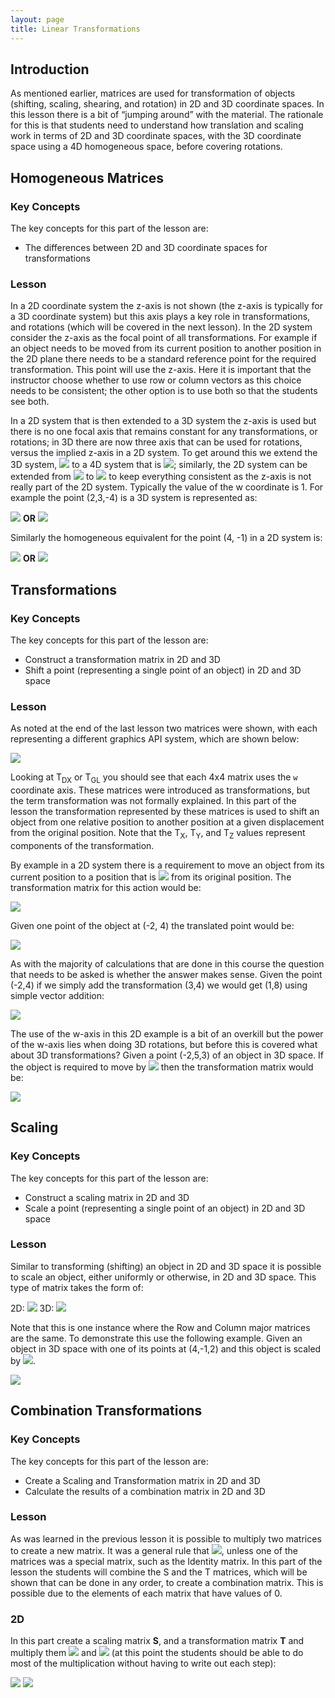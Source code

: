 ```yaml
---
layout: page
title: Linear Transformations
---
```

## Introduction
As mentioned earlier, matrices are used for transformation of objects (shifting, scaling, shearing, and rotation) in 2D and 3D coordinate spaces. In this lesson there is a bit of “jumping around” with the material. The rationale for this is that students need to understand how translation and scaling work in terms of 2D and 3D coordinate spaces, with the 3D coordinate space using a 4D homogeneous space, before covering rotations.

## Homogeneous Matrices
### Key Concepts
The key concepts for this part of the lesson are:
* The differences between 2D and 3D coordinate spaces for transformations

### Lesson
In a 2D coordinate system the z-axis is not shown (the z-axis is typically for a 3D coordinate system) but this axis plays a key role in transformations, and rotations (which will be covered in the next lesson). In the 2D system consider the z-axis as the focal point of all transformations. For example if an object needs to be moved from its current position to another position in the 2D plane there needs to be a standard reference point for the required transformation. This point will use the z-axis. Here it is important that the instructor choose whether to use row or column vectors as this choice needs to be consistent; the other option is to use both so that the students see both.

In a 2D system that is then extended to a 3D system the z-axis is used but there is no one focal axis that remains constant for any transformations, or rotations; in 3D there are now three axis that can be used for rotations, versus the implied z-axis in a 2D system. To get around this we extend the 3D system, <img src="https://latex.codecogs.com/svg.latex?\large&space;(x,y,z)"/> to a 4D system that is <img src="https://latex.codecogs.com/svg.latex?\large&space;(x,y,z,w)"/>; similarly, the 2D system can be extended from <img src="https://latex.codecogs.com/svg.latex?\large&space;(x,y)"/> to <img src="https://latex.codecogs.com/svg.latex?\large&space;(x,y,w)"/> to keep everything consistent as the z-axis is not really part of the 2D system. Typically the value of the w coordinate is 1. For example the point (2,3,-4) is a 3D system is represented as:

<img src="https://latex.codecogs.com/svg.latex?\large&space;\left[\begin{array}{cccc}2&3&-4&1\end{array}\right]"/>&nbsp;<b>OR</b>&nbsp;<img src="https://latex.codecogs.com/svg.latex?\large&space;\left[\begin{array}{c}2\\3\\-4\\1\end{array}\right]"/>

Similarly the homogeneous equivalent for the point (4, -1) in a 2D system is:

<img src="https://latex.codecogs.com/svg.latex?\large&space;\left[\begin{array}{ccc}4&-1&1\end{array}\right]"/>&nbsp;<b>OR</b>&nbsp;<img src="https://latex.codecogs.com/svg.latex?\large&space;\left[\begin{array}{c}4\\-1\\1\end{array}\right]"/>

## Transformations
### Key Concepts
The key concepts for this part of the lesson are:
* Construct a transformation matrix in 2D and 3D
* Shift a point (representing a single point of an object) in 2D and 3D space

### Lesson
As noted at the end of the last lesson two matrices were shown, with each representing a different graphics API system, which are shown below:

<img src="https://latex.codecogs.com/svg.latex?\large&space;T_{DX}^T={\left[\begin{array}{cccc}1&0&0&0\\0&1&0&0\\0&0&1&0\\T_{x}&T_{y}&T_{z}&1\end{array}\right]}^T=\left[\begin{array}{cccc}1&0&0&T_{x}\\0&1&0&T_{y}\\0&0&1&T_{z}\\0&0&0&1\end{array}\right]=T_{GL}"/>

Looking at T<sub>DX</sub> or T<sub>GL</sub> you should see that each 4x4 matrix uses the `w` coordinate axis. These matrices were introduced as transformations, but the term transformation was not formally explained. In this part of the lesson the transformation represented by these matrices is used to shift an object from one relative position to another position at a given displacement from the original position. Note that the T<sub>X</sub>, T<sub>Y</sub>, and T<sub>Z</sub> values represent components of the transformation.

By example in a 2D system there is a requirement to move an object from its current position to a position that is <img src="https://latex.codecogs.com/svg.latex?\large&space;(\Delta{x},\Delta{y})=(3,4)"/> from its original position. The transformation matrix for this action would be:

<img src="https://latex.codecogs.com/svg.latex?\large&space;\left[\begin{array}{ccc}1&0&T_{x}\\0&1&T_{y}\\0&0&1\end{array}\right]=\left[\begin{array}{ccc}1&0&3\\0&1&4\\0&0&1\end{array}\right]"/>

Given one point of the object at (-2, 4) the translated point would be:

<img src="https://latex.codecogs.com/svg.latex?\large&space;\left[\begin{array}{ccc}1&0&3\\0&1&4\\0&0&1\end{array}\right]\times{\left[\begin{array}{c}-2\\4\\1\end{array}\right]=\left[\begin{array}{c}(1)(-2)+(0)(4)+(3)(1)\\(0)(-2)+(1)(4)+(4)(1)\\(0)(-2)+(0)(4)+(1)(1)\end{array}\right]=\left[\begin{array}{c}1\\8\\1\end{array}\right]"/>

As with the majority of calculations that are done in this course the question that needs to be asked is whether the answer makes sense. Given the point (-2,4) if we simply add the transformation (3,4) we would get (1,8) using simple vector addition:

<img src="https://latex.codecogs.com/svg.latex?\large&space;\left[\begin{array}{c}-2\\4\end{array}\right]+\left[\begin{array}{c}3\\4\end{array}\right]=\left[\begin{array}{c}1\\8\end{array}\right]"/>

The use of the w-axis in this 2D example is a bit of an overkill but the power of the w-axis lies when doing 3D rotations, but before this is covered what about 3D transformations? Given a point (-2,5,3) of an object in 3D space. If the object is required to move by <img src="https://latex.codecogs.com/svg.latex?\large&space;(\Delta{x},\Delta{y},\Delta{z})=(-2, -3,5)"/> then the transformation matrix would be:

<img src="https://latex.codecogs.com/svg.latex?\large&space;\left[\begin{array}{cccc}1&0&0&-2\\0&1&0&-3\\0&0&1&5\\0&0&0&1\end{array}\right]\times{\left[\begin{array}{c}-4\\2\\8\\1\end{array}\right]}=\left[\begin{array}{c}-6\\-1\\13\\1\end{array}\right]"/>

## Scaling
### Key Concepts
The key concepts for this part of the lesson are:
* Construct a scaling matrix in 2D and 3D
* Scale a point (representing a single point of an object) in 2D and 3D space

### Lesson
Similar to transforming (shifting) an object in 2D and 3D space it is possible to scale an object, either uniformly or otherwise, in 2D and 3D space. This type of matrix takes the form of:

2D: <img src="https://latex.codecogs.com/svg.latex?\large&space;S=\left[\begin{array}{ccc}S_{x}&0&0\\0&S_{y}&0\\0&0&1\end{array}\right]"/>&nbsp;3D: <img src="https://latex.codecogs.com/svg.latex?\large&space;S=\left[\begin{array}{cccc}S_{x}&0&0&0\\0&S_{y}&0&0\\0&0&S_{z}&0\\0&0&0&1\end{array}\right]"/>

Note that this is one instance where the Row and Column major matrices are the same. To demonstrate this use the following example. Given an object in 3D space with one of its points at (4,-1,2) and this object is scaled by <img src="https://latex.codecogs.com/svg.latex?\large&space;(S_{x},S_{y},S_{z})=(3,2,4)"/>.

<img src="https://latex.codecogs.com/svg.latex?\large&space;\left[\begin{array}{cccc}3&0&0&0\\0&2&0&0\\0&0&4&0\\0&0&0&1\end{array}\right]\times{\left[\begin{array}{c}4\\-1\\2\\1\end{array}\right]}=\left[\begin{array}{c}12\\-2\\8\\1\end{array}\right]"/>

## Combination Transformations
### Key Concepts
The key concepts for this part of the lesson are:
* Create a Scaling and Transformation matrix in 2D and 3D
* Calculate the results of a combination matrix in 2D and 3D

### Lesson
As was learned in the previous lesson it is possible to multiply two matrices to create a new matrix. It was a general rule that <img src="https://latex.codecogs.com/svg.latex?\large&space;A\times{B}\neq{B\times{A}}"/>, unless one of the matrices was a special matrix, such as the Identity matrix. In this part of the lesson the students will combine the S and the T matrices, which will be shown that can be done in any order, to create a combination matrix. This is possible due to the elements of each matrix that have values of 0.

### 2D
In this part create a scaling matrix **S**, and a transformation matrix **T** and multiply them <img src="https://latex.codecogs.com/svg.latex?\large&space;S\times{T}"/> and <img src="https://latex.codecogs.com/svg.latex?\large&space;T\times{S}"/> (at this point the students should be able to do most of the multiplication without having to write out each step):

<img src="https://latex.codecogs.com/svg.latex?\large&space;S\times{T}=\left[\begin{array}{ccc}S_{x}&0&0\\0&S_{y}&0\\0&0&1\end{array}\right]\times{\left[\begin{array}{ccc}1&0&T_{x}\\0&1&T_{y}\\0&0&1\end{array}\right]}=\left[\begin{array}{ccc}S_{x}&0&T_{x}\\0&S_{y}&T_{y}\\0&0&1\end{array}\right]"/>

<img src="https://latex.codecogs.com/svg.latex?\large&space;T\times{S}=\left[\begin{array}{ccc}1&0&T_{x}\\0&1&T_{y}\\0&0&1\end{array}\right]\times{\left[\begin{array}{ccc}S_{x}&0&0\\0&S_{y}&0\\0&0&1\end{array}\right]}=\left[\begin{array}{ccc}S_{x}&0&T_{x}\\0&S_{y}&T_{y}\\0&0&1\end{array}\right]"/>



